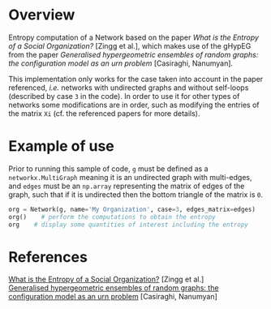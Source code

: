 # Overview
Entropy computation of a Network based on the paper *What is the Entropy of a Social Organization?* \[Zingg et al.\], which makes use of the gHypEG from the paper *Generalised hypergeometric ensembles of random graphs: the configuration model as an urn problem* \[Casiraghi, Nanumyan\].

This implementation only works for the case taken into account in the paper referenced, *i.e.* networks with undirected graphs and without self-loops (described by case `3` in the code). In order to  use it for other types of networks some modifications are in order, such as modifying the entries of the matrix `Xi` (cf. the referenced papers for more details).  

# Example of use
Prior to running this sample of code, `g` must be defined as a `networkx.MultiGraph` meaning it is an undirected graph with multi-edges, and `edges` must be an `np.array` representing the matrix of edges of the graph, such that if it is undirected then the bottom triangle of the matrix is `0`.
```py
org = Network(g, name='My Organization', case=3, edges_matrix=edges)    # initiate the object
org()    # perform the computations to obtain the entropy
org    # display some quantities of interest including the entropy
```

# References
[What is the Entropy of a Social Organization?](https://arxiv.org/abs/1905.09772) \[Zingg et al.\]  
[Generalised hypergeometric ensembles of random graphs: the configuration model as an urn problem](https://arxiv.org/abs/1810.06495) \[Casiraghi, Nanumyan\]  

